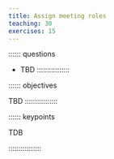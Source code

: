 ```yaml
---
title: Assign meeting roles
teaching: 30
exercises: 15
---
```


:::::: questions

* TBD
::::::::::::::::


:::::: objectives

TBD
::::::::::::::::



:::::: keypoints

TDB

::::::::::::::::
